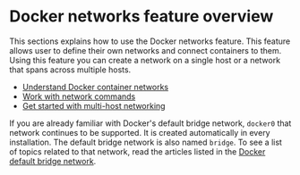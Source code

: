 <!--[metadata]>
+++
title = "Network configuration"
description = "Docker networking"
keywords = ["network, networking, bridge, docker,  documentation"]
[menu.main]
identifier="smn_networking"
parent= "mn_use_docker"
weight=7
+++
<![end-metadata]-->

# Docker networks feature overview

This sections explains how to use the Docker networks feature. This feature allows user to define their own networks and connect containers to them. Using this feature you can create a network on a single host or a network that spans across multiple hosts.

- [Understand Docker container networks](dockernetworks.md)
- [Work with network commands](work-with-networks.md)
- [Get started with multi-host networking](get-started-overlay.md)

If you are already familiar with Docker's default bridge network, `docker0` that network continues to be supported. It is created automatically in every installation. The default bridge network is also named `bridge`. To see a list of topics related to that network, read the articles listed in the [Docker default bridge network](default_network/index.md).
